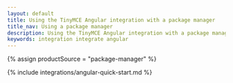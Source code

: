 ```yaml
---
layout: default
title: Using the TinyMCE Angular integration with a package manager
title_nav: Using a package manager
description: Using the TinyMCE Angular integration with a package manager
keywords: integration integrate angular
---
```


{% assign productSource = "package-manager" %}

{% include integrations/angular-quick-start.md %}
